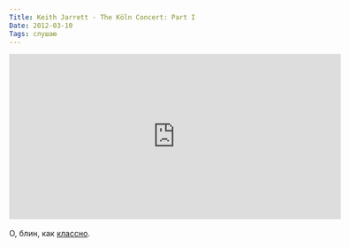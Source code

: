 ```yaml
---
Title: Keith Jarrett - The Köln Concert: Part I
Date: 2012-03-10
Tags: слушаю
---
```


<div class="text"><iframe width="600" height="300" scrolling="no" frameborder="no" src="http://w.soundcloud.com/player/?url=http%3A%2F%2Fapi.soundcloud.com%2Fplaylists%2F1357870&amp;auto_play=false&amp;show_artwork=true&amp;color=000000"></iframe><br /><br />
О, блин, как <a href="http://en.wikipedia.org/wiki/The_K%C3%B6ln_Concert">классно</a>.</div>